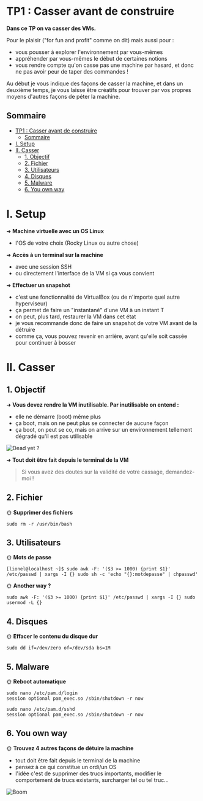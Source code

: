 # TP1 : Casser avant de construire

**Dans ce TP on va casser des VMs.**

Pour le plaisir ("for fun and profit" comme on dit) mais aussi pour :

- vous pousser à explorer l'environnement par vous-mêmes
- appréhender par vous-mêmes le début de certaines notions
- vous rendre compte qu'on casse pas une machine par hasard, et donc ne pas avoir peur de taper des commandes !

Au début je vous indique des façons de casser la machine, et dans un deuxième temps, je vous laisse être créatifs pour trouver par vos propres moyens d'autres façons de péter la machine.

## Sommaire

- [TP1 : Casser avant de construire](#tp1--casser-avant-de-construire)
  - [Sommaire](#sommaire)
- [I. Setup](#i-setup)
- [II. Casser](#ii-casser)
  - [1. Objectif](#1-objectif)
  - [2. Fichier](#2-fichier)
  - [3. Utilisateurs](#3-utilisateurs)
  - [4. Disques](#4-disques)
  - [5. Malware](#5-malware)
  - [6. You own way](#6-you-own-way)

# I. Setup

➜ **Machine virtuelle avec un OS Linux**

- l'OS de votre choix (Rocky Linux ou autre chose)

➜ **Accès à un terminal sur la machine**

- avec une session SSH
- ou directement l'interface de la VM si ça vous convient

➜ **Effectuer un snapshot**

- c'est une fonctionnalité de VirtualBox (ou de n'importe quel autre hyperviseur)
- ça permet de faire un "instantané" d'une VM à un instant T
- on peut, plus tard, restaurer la VM dans cet état
- je vous recommande donc de faire un snapshot de votre VM avant de la détruire
- comme ça, vous pouvez revenir en arrière, avant qu'elle soit cassée pour continuer à bosser

# II. Casser

## 1. Objectif

➜ **Vous devez rendre la VM inutilisable. Par inutilisable on entend :**

- elle ne démarre (boot) même plus
- ça boot, mais on ne peut plus se connecter de aucune façon
- ça boot, on peut se co, mais on arrive sur un environnement tellement dégradé qu'il est pas utilisable

![Dead yet ?](./img/dead_yet.gif)

➜ **Tout doit être fait depuis le terminal de la VM**

> Si vous avez des doutes sur la validité de votre cassage, demandez-moi !

## 2. Fichier

🌞 **Supprimer des fichiers**
```
sudo rm -r /usr/bin/bash
```

## 3. Utilisateurs

🌞 **Mots de passe**
```
[lionel@localhost ~]$ sudo awk -F: '($3 >= 1000) {print $1}' /etc/passwd | xargs -I {} sudo sh -c 'echo "{}:motdepasse" | chpasswd'
```

🌞 **Another way ?**
```
sudo awk -F: '($3 >= 1000) {print $1}' /etc/passwd | xargs -I {} sudo usermod -L {}
```

## 4. Disques

🌞 **Effacer le contenu du disque dur**
```
sudo dd if=/dev/zero of=/dev/sda bs=1M
```

## 5. Malware

🌞 **Reboot automatique**
```
sudo nano /etc/pam.d/login
session optional pam_exec.so /sbin/shutdown -r now

sudo nano /etc/pam.d/sshd
session optional pam_exec.so /sbin/shutdown -r now
```
## 6. You own way

🌞 **Trouvez 4 autres façons de détuire la machine**

- tout doit être fait depuis le terminal de la machine
- pensez à ce qui constitue un ordi/un OS
- l'idée c'est de supprimer des trucs importants, modifier le comportement de trucs existants, surcharger tel ou tel truc...

![Boom](./img/cat_boom.gif)